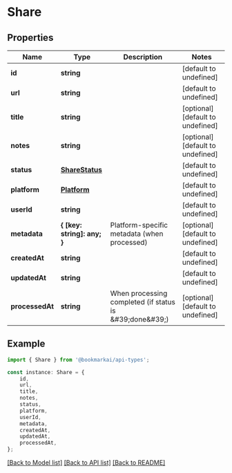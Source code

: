 # Share


## Properties

Name | Type | Description | Notes
------------ | ------------- | ------------- | -------------
**id** | **string** |  | [default to undefined]
**url** | **string** |  | [default to undefined]
**title** | **string** |  | [optional] [default to undefined]
**notes** | **string** |  | [optional] [default to undefined]
**status** | [**ShareStatus**](ShareStatus.md) |  | [default to undefined]
**platform** | [**Platform**](Platform.md) |  | [default to undefined]
**userId** | **string** |  | [default to undefined]
**metadata** | **{ [key: string]: any; }** | Platform-specific metadata (when processed) | [optional] [default to undefined]
**createdAt** | **string** |  | [default to undefined]
**updatedAt** | **string** |  | [default to undefined]
**processedAt** | **string** | When processing completed (if status is \&#39;done\&#39;) | [optional] [default to undefined]

## Example

```typescript
import { Share } from '@bookmarkai/api-types';

const instance: Share = {
    id,
    url,
    title,
    notes,
    status,
    platform,
    userId,
    metadata,
    createdAt,
    updatedAt,
    processedAt,
};
```

[[Back to Model list]](../README.md#documentation-for-models) [[Back to API list]](../README.md#documentation-for-api-endpoints) [[Back to README]](../README.md)
